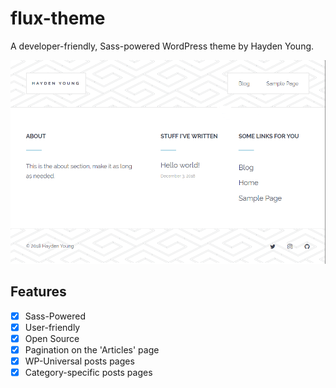 # flux-theme
A developer-friendly, Sass-powered WordPress theme by Hayden Young.

![./screenshot.png](./screenshot.png)

## Features
- [X] Sass-Powered
- [X] User-friendly
- [X] Open Source
- [X] Pagination on the 'Articles' page
- [X] WP-Universal posts pages
- [X] Category-specific posts pages